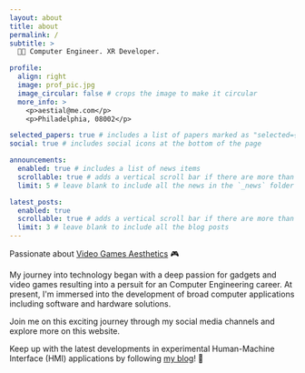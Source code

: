 ```yaml
---
layout: about
title: about
permalink: /
subtitle: >
  🧑‍💻 Computer Engineer. XR Developer.

profile:
  align: right
  image: prof_pic.jpg
  image_circular: false # crops the image to make it circular
  more_info: >
    <p>aestial@me.com</p>
    <p>Philadelphia, 08002</p>

selected_papers: true # includes a list of papers marked as "selected={true}"
social: true # includes social icons at the bottom of the page

announcements:
  enabled: true # includes a list of news items
  scrollable: true # adds a vertical scroll bar if there are more than 3 news items
  limit: 5 # leave blank to include all the news in the `_news` folder

latest_posts:
  enabled: true
  scrollable: true # adds a vertical scroll bar if there are more than 3 new posts items
  limit: 3 # leave blank to include all the blog posts
---
```


Passionate about [Video Games Aesthetics](https://www.artstation.com/aestial) 🎮

My journey into technology began with a deep passion for gadgets and video games resulting into a persuit for an Computer Engineering career. At present, I'm immersed into the development of broad computer applications including software and hardware solutions.

Join me on this exciting journey through my social media channels and explore more on this website.

Keep up with the latest developments in experimental Human-Machine Interface (HMI) applications by following [my blog](/blog/)! 👾
